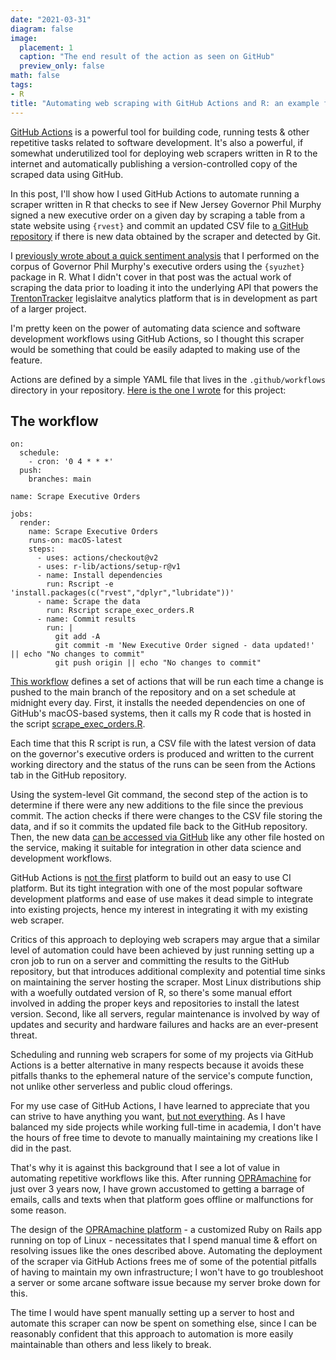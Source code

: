 ```yaml
---
date: "2021-03-31"
diagram: false
image:
  placement: 1
  caption: "The end result of the action as seen on GitHub"
  preview_only: false
math: false
tags:
- R
title: "Automating web scraping with GitHub Actions and R: an example from New Jersey"
---
```


[GitHub Actions](https://github.com/features/actions) is a powerful tool for building code, running tests & other repetitive tasks related to software development. It's also a powerful, if somewhat underutilized tool for deploying web scrapers written in R to the internet and automatically publishing a version-controlled copy of the scraped data using GitHub.

In this post, I'll show how I used GitHub Actions to automate running a scraper written in R that checks to see if New Jersey Governor Phil Murphy signed a new executive order on a given day by scraping a table from a state website using `{rvest}` and commit an updated CSV file to [a GitHub repository](https://github.com/gavinrozzi/nj-executive-orders) if there is new data obtained by the scraper and detected by Git.

I [previously wrote about a quick sentiment analysis](/post/govmurphy-eo-sentiment-analysis/) that I performed on the corpus of Governor Phil Murphy's executive orders using the `{syuzhet}` package in R. What I didn't cover in that post was the actual work of scraping the data prior to loading it into the underlying API that powers the [TrentonTracker](/project/trentontracker) legislaitve analytics platform that is in development as part of a larger project.

I'm pretty keen on the power of automating data science and software development workflows using GitHub Actions, so I thought this scraper would be something that could be easily adapted to making use of the feature.

Actions are defined by a simple YAML file that lives in the `.github/workflows` directory in your repository. [Here is the one I wrote](https://github.com/gavinrozzi/nj-executive-orders/blob/main/.github/workflows/scrape-eo.yaml) for this project:

## The workflow
```{yaml}
on:
  schedule:
    - cron: '0 4 * * *'
  push:
    branches: main

name: Scrape Executive Orders

jobs:
  render:
    name: Scrape Executive Orders
    runs-on: macOS-latest
    steps:
      - uses: actions/checkout@v2
      - uses: r-lib/actions/setup-r@v1
      - name: Install dependencies
        run: Rscript -e 'install.packages(c("rvest","dplyr","lubridate"))'
      - name: Scrape the data
        run: Rscript scrape_exec_orders.R
      - name: Commit results
        run: |
          git add -A
          git commit -m 'New Executive Order signed - data updated!' || echo "No changes to commit"
          git push origin || echo "No changes to commit"
```

[This workflow](https://github.com/gavinrozzi/nj-executive-orders/runs/2224647892?check_suite_focus=true) defines a set of actions that will be run each time a change is pushed to the main branch of the repository and on a set schedule at midnight every day. First, it installs the needed dependencies on one of GitHub's macOS-based systems, then it calls my R code that is hosted in the script [scrape_exec_orders.R](https://github.com/gavinrozzi/nj-executive-orders/blob/main/scrape_exec_orders.R).

Each time that this R script is run, a CSV file with the latest version of data on the governor's executive orders is produced and written to the current working directory and the status of the runs can be seen from the Actions tab in the GitHub repository. 

Using the system-level Git command, the second step of the action is to determine if there were any new additions to the file since the previous commit. The action checks if there were changes to the CSV file storing the data, and if so it commits the updated file back to the GitHub repository. Then, the new data [can be accessed via GitHub](https://github.com/gavinrozzi/nj-executive-orders/blob/main/execorders.csv) like any other file hosted on the service, making it suitable for integration in other data science and development workflows.

GitHub Actions is [not the first](https://travis-ci.com) platform to build out an easy to use CI platform. But its tight integration with one of the most popular software development platforms and ease of use makes it dead simple to integrate into existing projects, hence my interest in integrating it with my existing web scraper.

Critics of this approach to deploying web scrapers may argue that a similar level of automation could have been achieved by just running setting up a cron job to run on a server and committing the results to the GitHub repository, but that introduces additional complexity and potential time sinks on maintaining the server hosting the scraper. Most Linux distributions ship with a woefully outdated version of R, so there's some manual effort involved in adding the proper keys and repositories to install the latest version. Second, like all servers, regular maintenance is involved by way of updates and security and hardware failures and hacks are an ever-present threat.

Scheduling and running web scrapers for some of my projects via GitHub Actions is a better alternative in many respects because it avoids these pitfalls thanks to the ephemeral nature of the service's compute function, not unlike other serverless and public cloud offerings.

For my use case of GitHub Actions, I have learned to appreciate that you can strive to have anything you want, [but not everything](https://www.goodreads.com/quotes/242674-you-can-do-anything-but-not-everything). As I have balanced my side projects while working full-time in academia, I don't have the hours of free time to devote to manually maintaining my creations like I did in the past.

That's why it is against this background that I see a lot of value in automating repetitive workflows like this. After running [OPRAmachine](/project/opramachine) for just over 3 years now, I have grown accustomed to getting a barrage of emails, calls and texts when that platform goes offline or malfunctions for some reason. 

The design of the [OPRAmachine platform](https://opramachine.com) - a customized Ruby on Rails app running on top of Linux - necessitates that I spend  manual time & effort on resolving issues like the ones described above. Automating the deployment of the scraper via GitHub Actions frees me of some of the potential pitfalls of having to maintain my own infrastructure; I won't have to go troubleshoot a server or some arcane software issue because my server broke down for this. 

The time I would have spent manually setting up a server to host and automate this scraper can now be spent on something else, since I can be reasonably confident that this approach to automation is more easily maintainable than others and less likely to break.